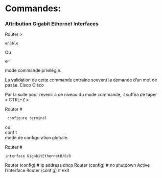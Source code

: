 # Commandes:

### Attribution Gigabit Ethernet Interfaces
                                                            

Router >

    enable
   
  Ou 
  
    en  				                                                               
mode commande privilégié.


La validation de cette commande entraîne souvent la demande d’un mot de passe.  Cisco Cisco

Par la suite pour revenir à ce niveau du mode commande, il suffira de taper « CTRL+Z »

Router #

     configure terminal 
   
  
  ou   
  conf t  				                                                               
mode de configuration globale.

Router #

    interface GigabitEthernet0/0/0  
   
  
  





 
 Router (config) #  ip address dhcp
 Router (config) # no shutdown    					Active l’interface
Router (config) # exit

